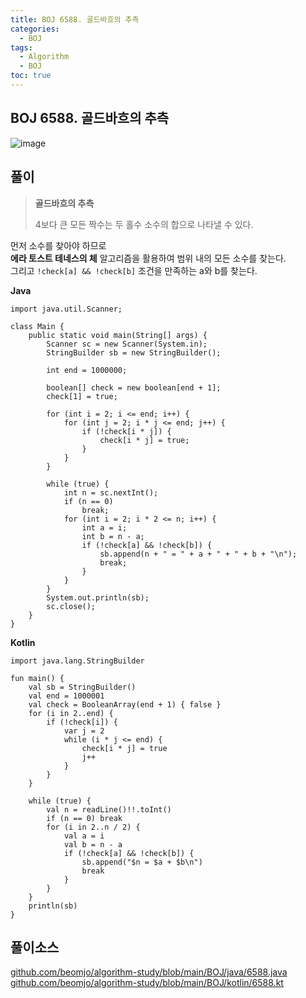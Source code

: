 ```yaml
---
title: BOJ 6588. 골드바흐의 추측
categories:
  - BOJ
tags:
  - Algorithm
  - BOJ
toc: true
---
```


## **BOJ 6588. 골드바흐의 추측**

![image](https://user-images.githubusercontent.com/39984656/134813311-5632c92b-3088-4ea6-8b5c-a09157258b86.png)

## **풀이**
> **골드바흐의 추측**
> 
> 4보다 큰 모든 짝수는 두 홀수 소수의 합으로 나타낼 수 있다.

먼저 소수를 찾아야 하므로  
**에라 토스트 테네스의 체** 알고리즘을 활용하여 범위 내의 모든 소수를 찾는다.  
그리고 `!check[a] && !check[b]` 조건을 만족하는 a와 b를 찾는다.  

**Java**
```
import java.util.Scanner;

class Main {
    public static void main(String[] args) {
        Scanner sc = new Scanner(System.in);
        StringBuilder sb = new StringBuilder();

        int end = 1000000;

        boolean[] check = new boolean[end + 1];
        check[1] = true;

        for (int i = 2; i <= end; i++) {
            for (int j = 2; i * j <= end; j++) {
                if (!check[i * j]) {
                    check[i * j] = true;
                }
            }
        }

        while (true) {
            int n = sc.nextInt();
            if (n == 0)
                break;
            for (int i = 2; i * 2 <= n; i++) {
                int a = i;
                int b = n - a;
                if (!check[a] && !check[b]) {
                    sb.append(n + " = " + a + " + " + b + "\n");
                    break;
                }
            }
        }
        System.out.println(sb);
        sc.close();
    }
}
```

**Kotlin**
```
import java.lang.StringBuilder

fun main() {
    val sb = StringBuilder()
    val end = 1000001
    val check = BooleanArray(end + 1) { false }
    for (i in 2..end) {
        if (!check[i]) {
            var j = 2
            while (i * j <= end) {
                check[i * j] = true
                j++
            }
        }
    }

    while (true) {
        val n = readLine()!!.toInt()
        if (n == 0) break
        for (i in 2..n / 2) {
            val a = i
            val b = n - a
            if (!check[a] && !check[b]) {
                sb.append("$n = $a + $b\n")
                break
            }
        }
    }
    println(sb)
}
```

## 풀이소스
[github.com/beomjo/algorithm-study/blob/main/BOJ/java/6588.java](https://github.com/beomjo/algorithm-study/blob/main/BOJ/java/6588.java)
[github.com/beomjo/algorithm-study/blob/main/BOJ/kotlin/6588.kt](https://github.com/beomjo/algorithm-study/blob/main/BOJ/kotlin/6588.kt)